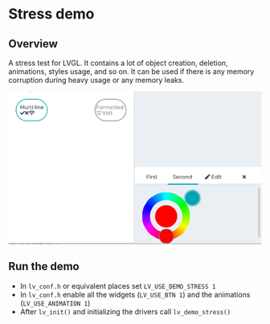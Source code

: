 # Stress demo

## Overview

A stress test for LVGL.
It contains a lot of object creation, deletion, animations, styles usage, and so on. It can be used if there is any
memory corruption during heavy usage or any memory leaks.

![Stress demo with LVGL embedded GUI library](screenshot1.gif)

## Run the demo

- In `lv_conf.h` or equivalent places set `LV_USE_DEMO_STRESS 1`
- In `lv_conf.h` enable all the widgets (`LV_USE_BTN 1`) and the animations (`LV_USE_ANIMATION 1`)
- After `lv_init()` and initializing the drivers call `lv_demo_stress()`
